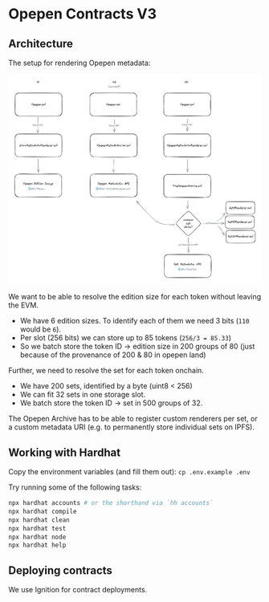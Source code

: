 # Opepen Contracts V3

## Architecture

The setup for rendering Opepen metadata:

![Opepen Architecture](./opepen-archive-architecture.excalidraw.png)

We want to be able to resolve the edition size for each token without leaving the EVM.

- We have 6 edition sizes. To identify each of them we need 3 bits (`110` would be `6`).
- Per slot (256 bits) we can store up to 85 tokens (`256/3 = 85.33`)
- So we batch store the token ID -> edition size in 200 groups of 80 (just because of the provenance of 200 & 80 in opepen land)

Further, we need to resolve the set for each token onchain.

- We have 200 sets, identified by a byte (uint8 < 256)
- We can fit 32 sets in one storage slot.
- We batch store the token ID -> set in 500 groups of 32.

The Opepen Archive has to be able to register custom renderers per set, or a custom metadata URI (e.g. to permanently store individual sets on IPFS).

## Working with Hardhat

Copy the environment variables (and fill them out): `cp .env.example .env`

Try running some of the following tasks:

```bash
npx hardhat accounts # or the shorthand via `hh accounts`
npx hardhat compile
npx hardhat clean
npx hardhat test
npx hardhat node
npx hardhat help
```

## Deploying contracts

We use Ignition for contract deployments.

